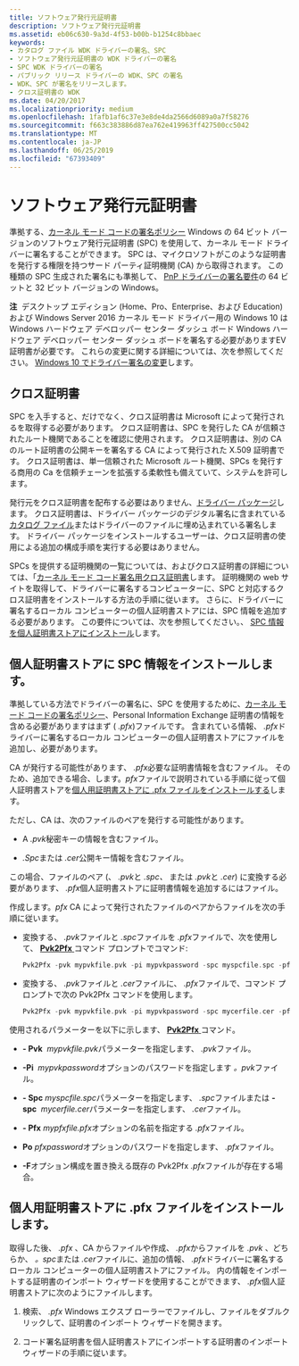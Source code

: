 ```yaml
---
title: ソフトウェア発行元証明書
description: ソフトウェア発行元証明書
ms.assetid: eb06c630-9a3d-4f53-b00b-b1254c8bbaec
keywords:
- カタログ ファイル WDK ドライバーの署名、SPC
- ソフトウェア発行元証明書の WDK ドライバーの署名
- SPC WDK ドライバーの署名
- パブリック リリース ドライバーの WDK、SPC の署名
- WDK、SPC が署名をリリースします。
- クロス証明書の WDK
ms.date: 04/20/2017
ms.localizationpriority: medium
ms.openlocfilehash: 1fafb1af6c37e3e8de4da2566d6089a0a7f58276
ms.sourcegitcommit: f663c383886d87ea762e419963ff427500cc5042
ms.translationtype: MT
ms.contentlocale: ja-JP
ms.lasthandoff: 06/25/2019
ms.locfileid: "67393409"
---
```

# <a name="software-publisher-certificate"></a>ソフトウェア発行元証明書


準拠する、[カーネル モード コードの署名ポリシー](kernel-mode-code-signing-policy--windows-vista-and-later-.md) Windows の 64 ビット バージョンのソフトウェア発行元証明書 (SPC) を使用して、カーネル モード ドライバーに署名することができます。 SPC は、マイクロソフトがこのような証明書を発行する権限を持つサード パーティ証明機関 (CA) から取得されます。 この種類の SPC 生成された署名にも準拠して、 [PnP ドライバーの署名要件](pnp-device-installation-signing-requirements--windows-vista-and-later-.md)の 64 ビットと 32 ビット バージョンの Windows。

**注**  デスクトップ エディション (Home、Pro、Enterprise、および Education) および Windows Server 2016 カーネル モード ドライバー用の Windows 10 は Windows ハードウェア デベロッパー センター ダッシュ ボード Windows ハードウェア デベロッパー センター ダッシュ ボードを署名する必要がありますEV 証明書が必要です。 これらの変更に関する詳細については、次を参照してください。 [Windows 10 でドライバー署名の変更](https://techcommunity.microsoft.com/t5/Windows-Hardware-Certification/bg-p/WindowsHardwareCertification)します。

 

## <a name="cross-certificates"></a>クロス証明書

SPC を入手すると、だけでなく、クロス証明書は Microsoft によって発行されるを取得する必要があります。 クロス証明書は、SPC を発行した CA が信頼されたルート機関であることを確認に使用されます。 クロス証明書は、別の CA のルート証明書の公開キーを署名する CA によって発行された X.509 証明書です。 クロス証明書は、単一信頼された Microsoft ルート機関、SPCs を発行する商用の Ca を信頼チェーンを拡張する柔軟性も備えていて、システムを許可します。

発行元をクロス証明書を配布する必要はありません、[ドライバー パッケージ](driver-packages.md)します。 クロス証明書は、ドライバー パッケージのデジタル署名に含まれている[カタログ ファイル](catalog-files.md)またはドライバーのファイルに埋め込まれている署名します。 ドライバー パッケージをインストールするユーザーは、クロス証明書の使用による追加の構成手順を実行する必要はありません。

SPCs を提供する証明機関の一覧については、およびクロス証明書の詳細については、「[カーネル モード コード署名用クロス証明書](https://docs.microsoft.com/windows-hardware/drivers/install/cross-certificates-for-kernel-mode-code-signing)します。 証明機関の web サイトを取得して、ドライバーに署名するコンピューターに、SPC と対応するクロス証明書をインストールする方法の手順に従います。 さらに、ドライバーに署名するローカル コンピューターの個人証明書ストアには、SPC 情報を追加する必要があります。 この要件については、次を参照してください。、 [SPC 情報を個人証明書ストアにインストール](#installing-spc-information-in-the-personal-certificate-store)します。

## <a name="installing-spc-information-in-the-personal-certificate-store"></a>個人証明書ストアに SPC 情報をインストールします。

準拠している方法でドライバーの署名に、SPC を使用するために、[カーネル モード コードの署名ポリシー](kernel-mode-code-signing-policy--windows-vista-and-later-.md)、Personal Information Exchange 証明書の情報を含める必要がありますはまず ( *.pfx*)ファイルです。 含まれている情報、 *.pfx*ドライバーに署名するローカル コンピューターの個人証明書ストアにファイルを追加し、必要があります。

CA が発行する可能性があります、 *.pfx*必要な証明書情報を含むファイル。 そのため、追加できる場合、します。*pfx*ファイルで説明されている手順に従って個人証明書ストアを[個人用証明書ストアに .pfx ファイルをインストールする](#installing-a-pfx-file-in-the-personal-certificate-store)します。

ただし、CA は、次のファイルのペアを発行する可能性があります。

-   A *.pvk*秘密キーの情報を含むファイル。

-   *.Spc*または *.cer*公開キー情報を含むファイル。

この場合、ファイルのペア (、 *.pvk*と *.spc、* または *.pvk*と *.cer*) に変換する必要があります、 *.pfx*個人証明書ストアに証明書情報を追加するにはファイル。

作成します。*pfx* CA によって発行されたファイルのペアからファイルを次の手順に従います。

-   変換する、 *.pvk*ファイルと *.spc*ファイルを *.pfx*ファイルで、次を使用して、 [ **Pvk2Pfx** ](https://docs.microsoft.com/windows-hardware/drivers/devtest/pvk2pfx)コマンド プロンプトでコマンド:

    ```cpp
    Pvk2Pfx -pvk mypvkfile.pvk -pi mypvkpassword -spc myspcfile.spc -pfx mypfxfile.pfx -po pfxpassword -f
    ```

-   変換する、 *.pvk*ファイルと *.cer*ファイルに、 *.pfx*ファイルで、コマンド プロンプトで次の Pvk2Pfx コマンドを使用します。

    ```cpp
    Pvk2Pfx -pvk mypvkfile.pvk -pi mypvkpassword -spc mycerfile.cer -pfx mypfxfile.pfx -po pfxpassword -f
    ```

使用されるパラメーターを以下に示します、 [ **Pvk2Pfx** ](https://docs.microsoft.com/windows-hardware/drivers/devtest/pvk2pfx)コマンド。

-   **- Pvk**  *mypvkfile.pvk*パラメーターを指定します、 *.pvk*ファイル。

-   **-Pi**  *mypvkpassword*オプションのパスワードを指定します *。pvk*ファイル。

-   **- Spc** *myspcfile.spc*パラメーターを指定します、 *.spc*ファイルまたは **- spc**  *mycerfile.cer*パラメーターを指定します、 *.cer*ファイル。

-   **- Pfx** *mypfxfile.pfx*オプションの名前を指定する *.pfx*ファイル。

-   **Po** *pfxpassword*オプションのパスワードを指定します、 *.pfx*ファイル。

-   **-F**オプション構成を置き換える既存の Pvk2Pfx *.pfx*ファイルが存在する場合。

## <a name="installing-a-pfx-file-in-the-personal-certificate-store"></a>個人用証明書ストアに .pfx ファイルをインストールします。

取得した後、 *.pfx* 、CA からファイルや作成、 *.pfx*からファイルを *.pvk* 、どちらか、 *。spc*または *.cer*ファイルに、追加の情報、 *.pfx*ドライバーに署名するローカル コンピューターの個人証明書ストアにファイル。 内の情報をインポートする証明書のインポート ウィザードを使用することができます、 *.pfx*個人証明書ストアに次のようにファイルします。

1.  検索、 *.pfx* Windows エクスプ ローラーでファイルし、ファイルをダブルクリックして、証明書のインポート ウィザードを開きます。

2.  コード署名証明書を個人証明書ストアにインポートする証明書のインポート ウィザードの手順に従います。


 





